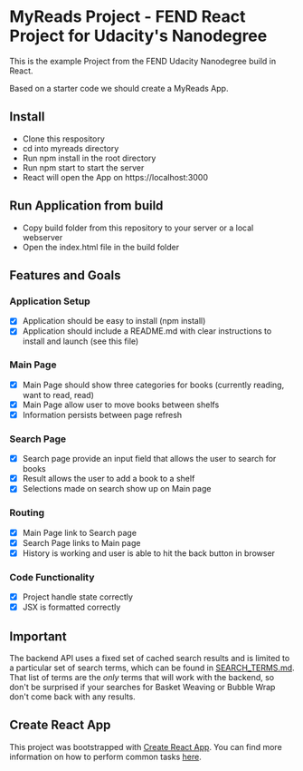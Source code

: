 # MyReads Project - FEND React Project for Udacity's Nanodegree

This is the example Project from the FEND Udacity Nanodegree build in React.

Based on a starter code we should create a MyReads App. 

## 

## Install 
- Clone this respository
- cd into myreads directory
- Run npm install in the root directory
- Run npm start to start the server
- React will open the App on https://localhost:3000

## Run Application from build
- Copy build folder from this repository to your server or a local webserver
- Open the index.html file in the build folder

## Features and Goals

### Application Setup

- [x] Application should be easy to install (npm install)
- [x] Application should include a README.md with clear instructions to install and launch (see this file)

### Main Page

- [x] Main Page should show three categories for books (currently reading, want to read, read)
- [x] Main Page allow user to move books between shelfs
- [x] Information persists between page refresh

### Search Page

- [x] Search page provide an input field that allows the user to search for books
- [x] Result allows the user to add a book to a shelf
- [x] Selections made on search show up on Main page

### Routing

- [x] Main Page link to Search page
- [x] Search Page links to Main page
- [x] History is working and user is able to hit the back button in browser

### Code Functionality

- [x] Project handle state correctly
- [x] JSX is formatted correctly

##

## Important
The backend API uses a fixed set of cached search results and is limited to a particular set of search terms, which can be found in [SEARCH_TERMS.md](SEARCH_TERMS.md). That list of terms are the _only_ terms that will work with the backend, so don't be surprised if your searches for Basket Weaving or Bubble Wrap don't come back with any results.

## Create React App

This project was bootstrapped with [Create React App](https://github.com/facebookincubator/create-react-app). You can find more information on how to perform common tasks [here](https://github.com/facebookincubator/create-react-app/blob/master/packages/react-scripts/template/README.md).

